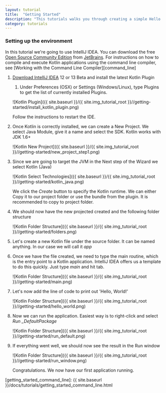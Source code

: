```yaml
---
layout: tutorial
title:  "Getting Started"
description: "This tutorials walks you through creating a simple Hello World application using IntelliJ IDEA"
category: tutorials
---
```




### Setting up the environment

In this tutorial we're going to use IntelliJ IDEA. You can download the free [Open Source Community Edition][intellijdownload] from [JetBrains][jetbrains].
For instructions on how to compile and execute Kotlin applications using the command line compiler, see [Working with the Command Line Compiler][command_line]

1. [Download IntelliJ IDEA][intellijdownload] 12 or 13 Beta and install the latest Kotlin Plugin
    1. Under Preferences (OSX) or Settings (Windows/Linux), type Plugins to get the list of currently installed Plugins.

    ![Kotlin Plugin]({{ site.baseurl }}/{{ site.img_tutorial_root }}//getting-started/install_kotlin_plugin.png)

    Follow the instructions to restart the IDE.

2. Once Kotlin is correctly installed, we can create a New Project. We select Java Module, give it a name and select the SDK. Kotlin works with JDK 1.6+

    ![Kotlin New Project]({{ site.baseurl }}/{{ site.img_tutorial_root }}//getting-started/new_project_step1.png)

3. Since we are going to target the JVM in the Next step of the Wizard we select Kotlin (Java)

    ![Kotlin Select Technologies]({{ site.baseurl }}/{{ site.img_tutorial_root }}//getting-started/kotlin_java.png)

    We click the *Create* button to specify the Kotlin runtime. We can either Copy it to our project folder or use the bundle from the plugin. It is recommended to copy
    to project folder.

4. We should now have the new projected created and the following folder structure

    ![Kotlin Folder Structure]({{ site.baseurl }}/{{ site.img_tutorial_root }}//getting-started/folders.png)

5. Let's create a new Kotlin file under the source folder. It can be named anything. In our case we will call it *app*

6. Once we have the file created, we need to type the main routine, which is the entry point to a Kotlin application. IntelliJ IDEA offers us a template to do this quickly. Just type *main* and hit tab.

    ![Kotlin Folder Structure]({{ site.baseurl }}/{{ site.img_tutorial_root }}//getting-started/main.png)

7. Let's now add the line of code to print out 'Hello, World!'

    ![Kotlin Folder Structure]({{ site.baseurl }}/{{ site.img_tutorial_root }}//getting-started/hello_world.png)

8. Now we can run the application. Easiest way is to right-click and select *Run _DefaultPackage*

    ![Kotlin Folder Structure]({{ site.baseurl }}/{{ site.img_tutorial_root }}//getting-started/run_default.png)

9. If everything went well, we should now see the result in the Run window

    ![Kotlin Folder Structure]({{ site.baseurl }}/{{ site.img_tutorial_root }}//getting-started/run_window.png)

    Congratulations. We now have our first application running.



[intellijdownload]: http://www.jetbrains.com/idea/download/index.html
[jetbrains]: http://www.jetbrains.com
[webdemo]: http://kotlin-demo.jetbrains.com
[getting_started_command_line]: {{ site.baseurl }}/docs/tutorials/getting_started_command_line.html

